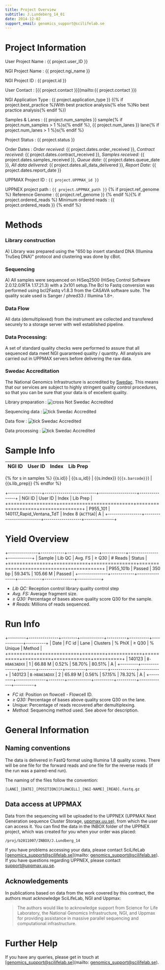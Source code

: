 ```yaml
---
title: Project Overview
subtitle: J.Lundeberg_14_01
date: 2014-12-02
support_email: genomics_support@scilifelab.se
---
```


# Project Information

User Project Name
:   {{ project.user_ID }}

NGI Project Name
:   {{ project.ngi_name }}

NGI Project ID
:   {{ project.id }}

User Contact
:   [{{ project.contact }}](mailto:{{ project.contact }})

NGI Application Type
:   {{ project.application_type }} ({% if project.best_practice %}With best practice analysis{% else %}No best practice analysis{% endif %})

Samples &amp; Lanes
:   {{ project.num_samples }} sample{% if project.num_samples > 1 %}s{% endif %}, {{ project.num_lanes }} lane{% if project.num_lanes > 1 %}s{% endif %}

Project Status
:   {{ project.status }}

Order Dates
:   _Order received:_ {{ project.dates.order_received }},  _Contract received:_ {{ project.dates.contract_received }}, 
    _Samples received:_ {{ project.dates.samples_received }},  _Queue date:_ {{ project.dates.queue_date }},
    _All data delivered:_ {{ project.dates.all_data_delivered }}, _Report Date:_ {{ project.dates.report_date }}

UPPMAX Project ID
:   `{{ project.UPPMAX_id }}`

UPPNEX project path
:   `{{ project.UPPMAX_path }}`
{% if project.ref_genome %}
Reference Genome
:   {{ project.ref_genome }}
{% endif %}{% if project.ordered_reads %}
Minimum ordered reads
:   {{ project.ordered_reads }}
{% endif %}
 
# Methods

### Library construction

A) Library was prepared using the "650 bp insert standard DNA (Illumina TruSeq DNA)" 
    protocol and clustering was done by cBot.

### Sequencing
A) All samples were sequenced on HiSeq2500 (HiSeq Control
    Software 2.0.12.0/RTA 1.17.21.3) with a 2x101 setup.The Bcl to
    Fastq conversion was performed using bcl2Fastq v1.8.3 from the
    CASAVA software suite. The quality scale used is Sanger /
    phred33 / Illumina 1.8+.

### Data Flow
All data (demultiplexed) from the instrument are collected and transfered securely
to a storage server with well established pipeline.

### Data Processing:
A set of standard quality checks were performed to assure that all sequenced data
meet NGI guaranteed quality / quantity. All analysis are carried out in UPPMAX servers
before delivering the raw data.

### Swedac Accreditation
The National Genomics Infrastructure is accredited by [Swedac](http://www.swedac.se).
This means that our services are subject to highly stringent quality control procedures,
so that you can be sure that your data is of excellent quality.

Library preparation
:   ![cross] Not Swedac Accredited

Sequencing data
:   ![tick] Swedac Accredited

Data flow
:   ![tick] Swedac Accredited

Data processing
:   ![tick] Swedac Accredited

# Sample Info

NGI ID | User ID | Index | Lib Prep
-------|---------|-------|---------
{% for s in samples %}
{{s.id}} | {{s.u_id}} | {{s.index}} (`{{s.barcode}}`) | {{s.lib_prep}}
{% endfor %}

+-----------------+--------------------------+-------------------+---------------+
| NGI ID          | User ID                  | Index             | Lib Prep      |
+=================+==========================+===================+===============+
| P955_101        | 140117_Rapid_Ventana_TdT | Index 8 (`ACTTGA`)| A             |
+-----------------+--------------------------+-------------------+---------------+

# Yield Overview

+---------------+------------+----------------+------------+---------------+------------+
| Sample        | Lib QC     | Avg. FS        | &ge; Q30   | # Reads       | Status     |
+===============+============+================+============+===============+============+
| P955_101b     | Passed     | 350 bp         | 59.34%     | 105.66 M      | Passed     |
+---------------+------------+----------------+------------+---------------+------------+

* _Lib QC:_ Reception control library quality control step
* _Avg. FS:_ Average fragment size.
* _&ge; Q30:_ Percentage of bases above quality score Q30 for the sample.
* _# Reads:_ Millions of reads sequenced.

# Run Info
+---------+---------------+--------+------------+----------+----------+-------------+----------+
| Date    | FC id         | Lane   | Clusters   | % PhiX   | &ge; Q30 | % Unique    | Method   |
+=========+===============+========+============+==========+==========+=============+==========+
| 140123  | `B-H8A63ADXX` | 1      | 66.88 M    | 0.52%     | 58.70%  | 80.51%      | A        |
+---------+---------------+--------+------------+----------+----------+-------------+----------+
| 140123  | `B-H8A63ADXX` | 2      | 65.89 M    | 0.56%     | 57.15%  | 78.32%      | A        |
+---------+---------------+--------+------------+----------+----------+-------------+----------+

* _FC id:_ Position on flowcell - Flowcell ID.
* _&ge; Q30:_ Percentage of bases above quality score Q30 on the lane.
* _Unique:_ Percentage of reads recovered after demultiplexing.
* _Method:_ Sequencing method used. See above for description.

# General Information

## Naming conventions

The data is delivered in FastQ format using Illumina 1.8 quality scores.
There will be one file for the forward reads and one file for the
reverse reads (if the run was a paired-end run).

The naming of the files follow the convention:

```
[LANE]_[DATE]_[POSITION][FLOWCELL]_[NGI-NAME]_[READ].fastq.gz
```

## Data access at UPPMAX

Data from the sequencing will be uploaded to the UPPNEX (UPPMAX Next
Generation sequence Cluster Storage, [uppmax.uu.se](http://www.uppmax.uu.se)),
from which the user can access it. You can find the data in the INBOX folder of the
UPPNEX project, which was created for you when your order was placed: 

```
/proj/b2011007/INBOX/J.Lundberg_14
```


If you have problems accessing your data, please contact SciLifeLab
[genomics_support@scilifelab.se](mailto: genomics_support@scilifelab.se).
If you have questions regarding UPPNEX, please contact
[support@uppmax.uu.se](mailto:support@uppmax.uu.se).

## Acknowledgements

In publications based on data from the work covered by this contract,
the authors must acknowledge SciLifeLab, NGI and Uppmax:

> The authors would like to acknowledge support from Science for Life Laboratory,
> the National Genomics Infrastructure, NGI, and Uppmax for providing
> assistance in massive parallel sequencing and computational infrastructure.

# Further Help
If you have any queries, please get in touch at
[genomics_support@scilifelab.se](mailto: genomics_support@scilifelab.se).

[tick]: tick.png
[cross]: cross.png